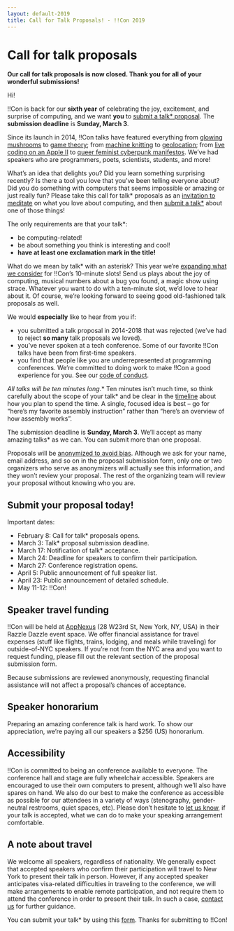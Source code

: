 ```yaml
---
layout: default-2019
title: Call for Talk Proposals! - !!Con 2019
---
```


# Call for talk proposals

**Our call for talk proposals is now closed.  Thank you for all of your wonderful submissions!**

Hi!

!!Con is back for our **sixth year** of celebrating the joy, excitement, and surprise of computing, and we want **you** to [submit a talk* proposal](https://goo.gl/forms/sIu2UwKvF2l7zqBm1). The **submission deadline** is **Sunday, March 3**.

Since its launch in 2014, !!Con talks have featured everything from [glowing mushrooms](https://www.youtube.com/watch?v=T75FvUDirNM) to [game theory](https://www.youtube.com/watch?v=RHg2JIvoaq0); from [machine knitting](https://www.youtube.com/watch?v=ihqcgrR0azw) to [geolocation](https://www.youtube.com/watch?v=NvShiF4tnMM); from [live coding on an Apple II](https://www.youtube.com/watch?v=DY4t9IHFD4E) to [queer feminist cyberpunk manifestos](https://www.youtube.com/watch?v=5GiQovHaT_g). We’ve had speakers who are programmers, poets, scientists, students, and more!

What’s an idea that delights you? Did you learn something surprising recently? Is there a tool you love that you’ve been telling everyone about? Did you do something with computers that seems impossible or amazing or just really fun? Please take this call for talk* proposals as an [invitation to meditate](https://twitter.com/akaptur/status/583115830621184000) on what you love about computing, and then [submit a talk*](https://goo.gl/forms/sIu2UwKvF2l7zqBm1) about one of those things!

The only requirements are that your talk*:

  * be computing-related!
  * be about something you think is interesting and cool!
  * **have at least one exclamation mark in the title!**

What do we mean by talk* with an asterisk? This year we’re [expanding what we consider](https://organicdonut.com/2019/01/expanding-the-con-aesthetic/) for !!Con’s 10-minute slots! Send us plays about the joy of computing, musical numbers about a bug you found, a magic show using strace. Whatever you want to do with a ten-minute slot, we’d love to hear about it. Of course, we’re looking forward to seeing good old-fashioned talk proposals as well.

We would **especially** like to hear from you if:

  * you submitted a talk proposal in 2014-2018 that was rejected (we’ve had to reject **so many** talk proposals we loved).
  * you’ve never spoken at a tech conference. Some of our favorite !!Con talks have been from first-time speakers.
  * you find that people like you are underrepresented at programming conferences. We’re committed to doing work to make !!Con a good experience for you. See our [code of conduct](conduct.html).

**All talks* will be ten minutes long.** Ten minutes isn’t much time, so think carefully about the scope of your talk* and be clear in the [timeline](http://composition.al/blog/2017/06/30/how-to-write-a-timeline-for-a-bangbangcon-talk-proposal/) about how you plan to spend the time. A single, focused idea is best – go for “here’s my favorite assembly instruction” rather than “here’s an overview of how assembly works”.

The submission deadline is **Sunday, March 3**. We’ll accept as many amazing talks* as we can. You can submit more than one proposal.

Proposals will be [anonymized to avoid bias](https://organicdonut.com/2018/03/the-con-talk-anonymization-and-selection-process/). Although we ask for your name, email address, and so on in the proposal submission form, only one or two organizers who serve as anonymizers will actually see this information, and they won’t review your proposal. The rest of the organizing team will review your proposal without knowing who you are.

## Submit your proposal today!

Important dates:

  * February 8: Call for talk* proposals opens.
  * March 3: Talk* proposal submission deadline.
  * March 17: Notification of talk* acceptance.
  * March 24: Deadline for speakers to confirm their participation.
  * March 27: Conference registration opens.
  * April 5: Public announcement of full speaker list.
  * April 23: Public announcement of detailed schedule.
  * May 11-12: !!Con!

## Speaker travel funding

!!Con will be held at [AppNexus](http://appnexus.com) (28 W23rd St, New York, NY, USA) in their Razzle Dazzle event space. We offer financial assistance for travel expenses (stuff like flights, trains, lodging, and meals while traveling) for outside-of-NYC speakers. If you’re not from the NYC area and you want to request funding, please fill out the relevant section of the proposal submission form.

Because submissions are reviewed anonymously, requesting financial assistance will not affect a proposal’s chances of acceptance.

## Speaker honorarium

Preparing an amazing conference talk is hard work. To show our appreciation, we’re paying all our speakers a $256 (US) honorarium.

## Accessibility

!!Con is committed to being an conference available to everyone. The conference hall and stage are fully wheelchair accessible. Speakers are encouraged to use their own computers to present, although we’ll also have spares on hand. We also do our best to make the conference as accessible as possible for our attendees in a variety of ways (stenography, gender-neutral restrooms, quiet spaces, etc). Please don’t hesitate to [let us know](index.html#organizers), if your talk is accepted, what we can do to make your speaking arrangement comfortable.

## A note about travel

We welcome all speakers, regardless of nationality. We generally expect that accepted speakers who confirm their participation will travel to New York to present their talk in person. However, if any accepted speaker anticipates visa-related difficulties in traveling to the conference, we will make arrangements to enable remote participation, and not require them to attend the conference in order to present their talk. In such a case, [contact us](index.html#organizers) for further guidance.

You can submit your talk* by using this [form](https://goo.gl/forms/sIu2UwKvF2l7zqBm1). Thanks for submitting to !!Con!